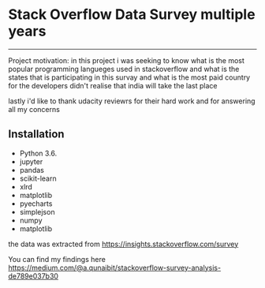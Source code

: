 # Stack Overflow Data Survey multiple years

--------------------------------------


Project motivation:
in this project i was seeking to know what is the most popular programming langueges used in stackoverflow and what is the states that is participating in this survay and what is the most paid country for the developers didn't realise that india will take the last place

lastly i'd like to thank udacity reviewrs for their hard work and for answering all my concerns


## Installation

- Python 3.6.
- jupyter
- pandas
- scikit-learn
- xlrd
- matplotlib
- pyecharts
- simplejson
- numpy
- matplotlib

the data was extracted from https://insights.stackoverflow.com/survey


You can find my findings here
https://medium.com/@a.qunaibit/stackoverflow-survey-analysis-de789e037b30

